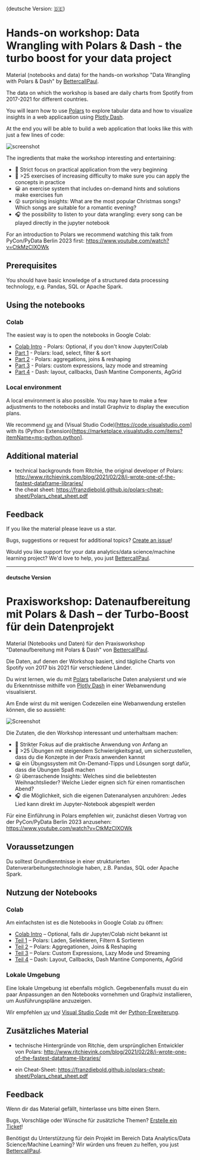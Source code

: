 (deutsche Version: [🇩🇪](#deutsche-Version))
# Hands-on workshop: Data Wrangling with Polars & Dash - the turbo boost for your data project

Material (notebooks and data) for the hands-on workshop "Data Wrangling with Polars & Dash" by [BettercallPaul](https://www.bcxp.de).

The data on which the workshop is based are daily charts from Spotify from 2017-2021 for different countries.

You will learn how to use [Polars](https://pola.rs) to explore tabular data and how to visualize insights in a web applicaation using [Plotly Dash](https://dash.plotly.com).

At the end you will be able to build a web application that looks like this with just a few lines of code:

![screenshot](https://github.com/bettercodepaul/data-wrangling-praktikum/raw/master/images/screenshot.png)

The ingredients that make the workshop interesting and entertaining:

- 👐 Strict focus on practical application from the very beginning
- 💪 >25 exercises of increasing difficulty to make sure you can apply the concepts in practice
- 😀 an exercise system that includes on-demand hints and solutions make exercises fun
- 😮 surprising insights: What are the most popular Christmas songs? Which songs are suitable for a romantic evening?
- 🎧 the possibility to listen to your data wrangling: every song can be played directly in the jupyter notebook

For an introduction to Polars we recommend watching this talk from PyCon/PyData Berlin 2023 first: https://www.youtube.com/watch?v=CtkMzCIXOWk

## Prerequisites

You should have basic knowledge of a structured data processing technology, e.g. Pandas, SQL or Apache Spark.

## Using the notebooks

### Colab

The easiest way is to open the notebooks in Google Colab:

- [Colab Intro](https://colab.research.google.com/github/bettercodepaul/data-wrangling-praktikum/raw/master/colab_intro_en.ipynb) - Polars: Optional, if you don't know Jupyter/Colab
- [Part 1](https://colab.research.google.com/github/bettercodepaul/data-wrangling-praktikum/raw/master/Polars_Part_1.ipynb) - Polars: load, select, filter & sort
- [Part 2](https://colab.research.google.com/github/bettercodepaul/data-wrangling-praktikum/raw/master/Polars_Part_2.ipynb) - Polars: aggregations, joins & reshaping
- [Part 3](https://colab.research.google.com/github/bettercodepaul/data-wrangling-praktikum/raw/master/Polars_Part_3.ipynb) - Polars: custom expressions, lazy mode and streaming
- [Part 4](https://colab.research.google.com/github/bettercodepaul/data-wrangling-praktikum/raw/master/Dash_Part_4.ipynb) - Dash: layout, callbacks, Dash Mantine Components, AgGrid

### Local environment

A local environment is also possible. You may have to make a few adjustments to the notebooks and install Graphviz to display the execution plans.

We recommend [uv](https://docs.astral.sh/uv/) and (Visual Studio Code)[https://code.visualstudio.com] with its (Python Extension)[https://marketplace.visualstudio.com/items?itemName=ms-python.python].

## Additional material

- technical backgrounds from Ritchie, the original developer of Polars: http://www.ritchievink.com/blog/2021/02/28/i-wrote-one-of-the-fastest-dataframe-libraries/
- the cheat sheet: https://franzdiebold.github.io/polars-cheat-sheet/Polars_cheat_sheet.pdf

## Feedback

If you like the material please leave us a star.

Bugs, suggestions or request for additional topics? [Create an issue](https://github.com/bettercodepaul/data-wrangling-praktikum/issues/new)!

Would you like support for your data analytics/data science/machine learning project? We'd love to help, you just [BettercallPaul](mailto:sayhi@bcxp.de).

---

#### deutsche Version

# Praxisworkshop: Datenaufbereitung mit Polars & Dash – der Turbo-Boost für dein Datenprojekt

Material (Notebooks und Daten) für den Praxisworkshop "Datenaufbereitung mit Polars & Dash" von [BettercallPaul](https://www.bcxp.de).

Die Daten, auf denen der Workshop basiert, sind tägliche Charts von Spotify von 2017 bis 2021 für verschiedene Länder.

Du wirst lernen, wie du mit [Polars](https://pola.rs) tabellarische Daten analysierst und wie du Erkenntnisse mithilfe von [Plotly Dash](https://dash.plotly.com) in einer Webanwendung visualisierst.

Am Ende wirst du mit wenigen Codezeilen eine Webanwendung erstellen können, die so aussieht:

![Screenshot](https://github.com/bettercodepaul/data-wrangling-praktikum/raw/master/images/screenshot.png)

Die Zutaten, die den Workshop interessant und unterhaltsam machen:

- 👐 Strikter Fokus auf die praktische Anwendung von Anfang an
- 💪 >25 Übungen mit steigendem Schwierigkeitsgrad, um sicherzustellen, dass du die Konzepte in der Praxis anwenden kannst
- 😀 ein Übungssystem mit On-Demand-Tipps und Lösungen sorgt dafür, dass die Übungen Spaß machen
- 😮 überraschende Insights: Welches sind die beliebtesten Weihnachtslieder? Welche Lieder eignen sich für einen romantischen Abend?
- 🎧 die Möglichkeit, sich die eigenen Datenanalysen anzuhören: Jedes Lied kann direkt im Jupyter-Notebook abgespielt werden

Für eine Einführung in Polars empfehlen wir, zunächst diesen Vortrag von der PyCon/PyData Berlin 2023 anzusehen: https://www.youtube.com/watch?v=CtkMzCIXOWk

## Voraussetzungen

Du solltest Grundkenntnisse in einer strukturierten Datenverarbeitungstechnologie haben, z.B. Pandas, SQL oder Apache Spark.

## Nutzung der Notebooks

### Colab

Am einfachsten ist es die Notebooks in Google Colab zu öffnen:

- [Colab Intro](https://colab.research.google.com/github/bettercodepaul/data-wrangling-praktikum/raw/master/colab_intro_de.ipynb) – Optional, falls dir Jupyter/Colab nicht bekannt ist
- [Teil 1](https://colab.research.google.com/github/bettercodepaul/data-wrangling-praktikum/raw/master/Polars_Teil_1.ipynb) – Polars: Laden, Selektieren, Filtern & Sortieren
- [Teil 2](https://colab.research.google.com/github/bettercodepaul/data-wrangling-praktikum/raw/master/Polars_Teil_2.ipynb) – Polars: Aggregationen, Joins & Reshaping
- [Teil 3](https://colab.research.google.com/github/bettercodepaul/data-wrangling-praktikum/raw/master/Polars_Teil_3.ipynb) – Polars: Custom Expressions, Lazy Mode und Streaming
- [Teil 4](https://colab.research.google.com/github/bettercodepaul/data-wrangling-praktikum/raw/master/Dash_Teil_4.ipynb) – Dash: Layout, Callbacks, Dash Mantine Components, AgGrid


### Lokale Umgebung

Eine lokale Umgebung ist ebenfalls möglich. Gegebenenfalls musst du ein paar Anpassungen an den Notebooks vornehmen und Graphviz installieren, um Ausführungspläne anzuzeigen.

Wir empfehlen [uv](https://docs.astral.sh/uv/) und [Visual Studio Code](https://code.visualstudio.com) mit der [Python-Erweiterung](https://marketplace.visualstudio.com/items?itemName=ms-python.python).

## Zusätzliches Material

- technische Hintergründe von Ritchie, dem ursprünglichen Entwickler von Polars: http://www.ritchievink.com/blog/2021/02/28/i-wrote-one-of-the-fastest-dataframe-libraries/

- ein Cheat-Sheet: https://franzdiebold.github.io/polars-cheat-sheet/Polars_cheat_sheet.pdf

## Feedback

Wenn dir das Material gefällt, hinterlasse uns bitte einen Stern.

Bugs, Vorschläge oder Wünsche für zusätzliche Themen? [Erstelle ein Ticket](https://github.com/bettercodepaul/data-wrangling-praktikum/issues/new)!

Benötigst du Unterstützung für dein Projekt im Bereich Data Analytics/Data Science/Machine Learning? Wir würden uns freuen zu helfen, you just [BettercallPaul](mailto:sayhi@bcxp.de).
